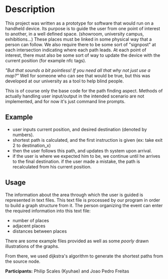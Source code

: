 Description
===========

This project was written as a prototype for software that would run on a handheld device.
Its purpose is to guide the user from one point of interest to another, in a well defined space. (showroom, university campus, exhibitions...)
These places must be linked in some physical way that a person can follow. 
We also require there to be some sort of "signpost" at each intersection indicating where each path leads.
At each point of interest, there must also be some sort of way to update the device with the current position (for example nfc tags).

*"But that sounds a bit pointless! If you need all that why not just use a map?"*
Well for someone who can see that would be true, but this was developed at our university as a tool to help blind people.

This is of course only the base code for the path finding aspect. 
Methods of actually handling user input/output in the intended scenario are not implemented, and for now it's just command line prompts.



Example
-------

- user inputs current position, and desired destination (denoted by numbers).
- shortest path is calculated, and the first instruction is given (ex: take exit 2 to destination_x)
- then the user follows this path, and updates th system upon arrival.
- if the user is where we expected him to be, we continue until he arrives to the final destination.
  if the user made a mistake, the path is recalculated from his current position.


Usage
-----

The information about the area through which the user is guided is represented in text files.
This text file is processed by our program in order to build a graph structure from it.
The person organizing the event can enter the required information into this text file:
- number of places
- adjacent places
- distances between places

There are some example files provided as well as some *poorly* drawn illustrations of the graphs.


From there, we used dijkstra's algorithm to generate the shortest paths from the source node.


**Participants:** Philip Scales (Kyuhae) and Joao Pedro Freitas